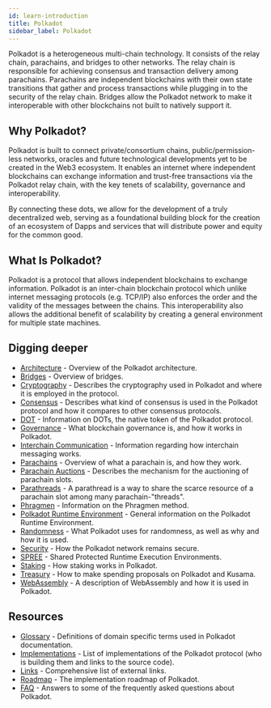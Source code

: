 ```yaml
---
id: learn-introduction
title: Polkadot
sidebar_label: Polkadot
---
```


Polkadot is a heterogeneous multi-chain technology. It consists of the relay chain, parachains, and bridges to other networks. The relay chain is responsible for achieving consensus and transaction delivery among parachains. Parachains are independent blockchains with their own state transitions that gather and process transactions while plugging in to the security of the relay chain. Bridges allow the Polkadot network to make it interoperable with other blockchains not built to natively support it.

## Why Polkadot?

Polkadot is built to connect private/consortium chains, public/permission-less networks, oracles and future technological developments yet to be created in the Web3 ecosystem. It enables an internet where independent blockchains can exchange information and trust-free transactions via the Polkadot relay chain, with the key tenets of scalability, governance and interoperability.

By connecting these dots, we allow for the development of a truly decentralized web, serving as a foundational building block for the creation of an ecosystem of Dapps and services that will distribute power and equity for the common good.

## What Is Polkadot?

Polkadot is a protocol that allows independent blockchains to exchange information. Polkadot is an inter-chain blockchain protocol which unlike internet messaging protocols (e.g. TCP/IP) also enforces the order and the validity of the messages between the chains. This interoperability also allows the additional benefit of scalability by creating a general environment for multiple state machines.

## Digging deeper

- [Architecture](learn-architecture) - Overview of the Polkadot architecture.
- [Bridges](learn-bridges) - Overview of bridges.
- [Cryptography](learn-cryptography) - Describes the cryptography used in Polkadot and where it is employed in the protocol.
- [Consensus](learn-consensus) - Describes what kind of consensus is used in the Polkadot protocol and how it compares to other consensus protocols.
- [DOT](learn-DOT) - Information on DOTs, the native token of the Polkadot protocol.
- [Governance](learn-governance) - What blockchain governance is, and how it works in Polkadot.
- [Interchain Communication](learn-interchain) - Information regarding how interchain messaging works.
- [Parachains](learn-parachains) - Overview of what a parachain is, and how they work.
- [Parachain Auctions](learn-auction) - Describes the mechanism for the auctioning of parachain slots.
- [Parathreads](learn-parathreads) - A parathread is a way to share the scarce resource of a parachain slot among many parachain-"threads".
- [Phragmen](learn-phragmen) - Information on the Phragmen method.
- [Polkadot Runtime Environment](learn-PRE) - General information on the Polkadot Runtime Environment.
- [Randomness](learn-randomness) - What Polkadot uses for randomness, as well as why and how it is used.
- [Security](learn-security) - How the Polkadot network remains secure.
- [SPREE](learn-spree) - Shared Protected Runtime Execution Environments.
- [Staking](learn-staking) - How staking works in Polkadot.
- [Treasury](learn-treasury) - How to make spending proposals on Polkadot and Kusama.
- [WebAssembly](learn-wasm) - A description of WebAssembly and how it is used in Polkadot.

## Resources

- [Glossary](glossary) - Definitions of domain specific terms used in Polkadot documentation.
- [Implementations](learn-implementations) - List of implementations of the Polkadot protocol (who is building them and links to the source code).
- [Links](learn-relevant-links) - Comprehensive list of external links.
- [Roadmap](learn-roadmap) - The implementation roadmap of Polkadot.
- [FAQ](learn-faq) - Answers to some of the frequently asked questions about Polkadot.